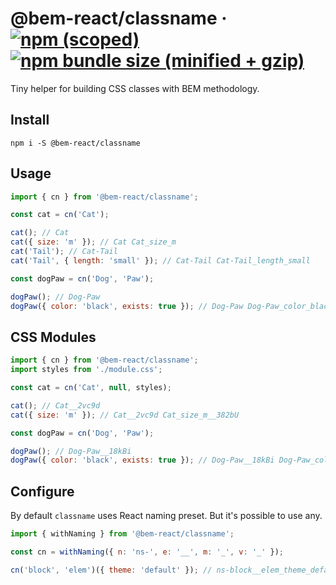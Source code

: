 # @bem-react/classname &middot; [![npm (scoped)](https://img.shields.io/npm/v/@bem-react/classname.svg)](https://www.npmjs.com/package/@bem-react/classname) [![npm bundle size (minified + gzip)](https://img.shields.io/bundlephobia/minzip/@bem-react/classname.svg)](https://bundlephobia.com/result?p=@bem-react/classname)

Tiny helper for building CSS classes with BEM methodology.

## Install

```
npm i -S @bem-react/classname
```

## Usage

``` js
import { cn } from '@bem-react/classname';

const cat = cn('Cat');

cat(); // Cat
cat({ size: 'm' }); // Cat Cat_size_m
cat('Tail'); // Cat-Tail
cat('Tail', { length: 'small' }); // Cat-Tail Cat-Tail_length_small

const dogPaw = cn('Dog', 'Paw');

dogPaw(); // Dog-Paw
dogPaw({ color: 'black', exists: true }); // Dog-Paw Dog-Paw_color_black Dog-Paw_exists
```

## CSS Modules

``` js
import { cn } from '@bem-react/classname';
import styles from './module.css';

const cat = cn('Cat', null, styles);

cat(); // Cat__2vc9d
cat({ size: 'm' }); // Cat__2vc9d Cat_size_m__382bU

const dogPaw = cn('Dog', 'Paw');

dogPaw(); // Dog-Paw__18kBi
dogPaw({ color: 'black', exists: true }); // Dog-Paw__18kBi Dog-Paw_color_black__35kTi Dog-Paw_exists (unseted in module)
```

## Configure

By default `classname` uses React naming preset. But it's possible to use any.

``` js
import { withNaming } from '@bem-react/classname';

const cn = withNaming({ n: 'ns-', e: '__', m: '_', v: '_' });

cn('block', 'elem')({ theme: 'default' }); // ns-block__elem_theme_default
```
